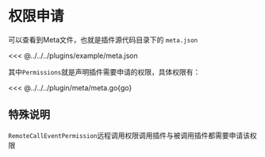 # 权限申请

可以查看到Meta文件，也就是插件源代码目录下的 `meta.json`

<<< @../../../plugins/example/meta.json

其中`Permissions`就是声明插件需要申请的权限，具体权限有：

<<< @../../../plugin/meta/meta.go{go}

## 特殊说明
`RemoteCallEventPermission`远程调用权限调用插件与被调用插件都需要申请该权限
